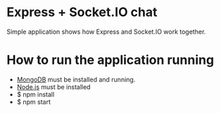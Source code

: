 <h1>Express + Socket.IO chat</h1>
Simple application shows how Express and Socket.IO work together.

<h1>How to run the application running</h1>
<ul>
<li><a href="https://www.mongodb.com/download-center/community">MongoDB</a> must be installed and running.
<li><a href="http://nodejs.org">Node.js</a> must be installed
<li>$ npm install
<li>$ npm start
</ul>
